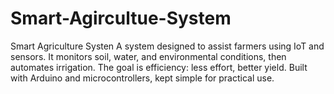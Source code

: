 # Smart-Agircultue-System
Smart Agriculture Systen
A system designed to assist farmers using IoT and sensors.
It monitors soil, water, and environmental conditions, then automates irrigation.
The goal is efficiency: less effort, better yield.
Built with Arduino and microcontrollers, kept simple for practical use.
